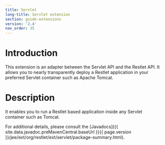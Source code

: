 ```yaml
---
title: Servlet
long-title: Servlet extension
section: guide-extensions
version: '2.4'
nav_order: 35
---
```

# Introduction

This extension is an adapter between the Servlet API and the Restlet
API. It allows you to nearly transparently deploy a Restlet application
in your preferred Servlet container such as Apache Tomcat.

# Description

It enables you to run a Restlet based application inside any Servlet
container such as Tomcat.

For additional details, please consult the
[Javadocs]({{ site.data.javadoc.preMavenCentral.baseUrl }}{{ page.version }}/jee/ext/org/restlet/ext/servlet/package-summary.html).
